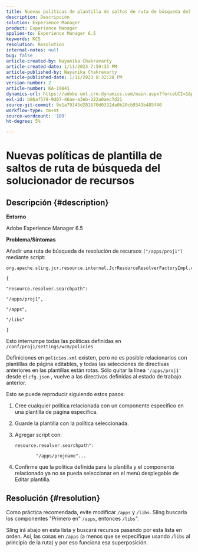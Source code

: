 ```yaml
---
title: Nuevas políticas de plantilla de saltos de ruta de búsqueda del solucionador de recursos
description: Descripción
solution: Experience Manager
product: Experience Manager
applies-to: Experience Manager 6.5
keywords: KCS
resolution: Resolution
internal-notes: null
bug: false
article-created-by: Nayanika Chakravarty
article-created-date: 1/11/2023 7:59:33 PM
article-published-by: Nayanika Chakravarty
article-published-date: 1/11/2023 8:32:28 PM
version-number: 2
article-number: KA-19841
dynamics-url: https://adobe-ent.crm.dynamics.com/main.aspx?forceUCI=1&pagetype=entityrecord&etn=knowledgearticle&id=0d136574-ea91-ed11-aad1-6045bd006e5a
exl-id: b86af578-9d07-46ae-a3eb-222a0aec7d21
source-git-commit: 9e1a79145d281670d0332da0b20cb9343b485f40
workflow-type: tm+mt
source-wordcount: '189'
ht-degree: 5%

---
```


# Nuevas políticas de plantilla de saltos de ruta de búsqueda del solucionador de recursos

## Descripción {#description}


<b>Entorno</b>

Adobe Experience Manager 6.5

<b>Problema/Síntomas</b>

Añadir una ruta de búsqueda de resolución de recursos `("/apps/proj1")` mediante script:


```
org.apache.sling.jcr.resource.internal.JcrResourceResolverFactoryImpl.cfg.json

{

"resource.resolver.searchpath":

"/apps/proj1",

"/apps",

"/libs"

}
```


Esto interrumpe todas las políticas definidas en `/conf/proj1/settings/wcm/policies`

Definiciones en `policies.xml` existen, pero no es posible relacionarlos con plantillas de página editables, y todas las selecciones de directivas anteriores en las plantillas están rotas. Sólo quitar la línea `'/apps/proj1'` desde el `cfg.json` , vuelve a las directivas definidas al estado de trabajo anterior.

Esto se puede reproducir siguiendo estos pasos:

1. Cree cualquier política relacionada con un componente específico en una plantilla de página específica.


2. Guarde la plantilla con la política seleccionada.


3. Agregar script con:




   ```
   resource.resolver.searchpath":
   
           "/apps/projname"...
   ```



4. Confirme que la política definida para la plantilla y el componente relacionado ya no se pueda seleccionar en el menú desplegable de Editar plantilla.



## Resolución {#resolution}


Como práctica recomendada, evite modificar `/apps` y `/libs`. Sling buscaría los componentes &quot;Primero en&quot; `/apps`, entonces `/libs`&quot;.

Sling irá abajo en esta lista y buscará recursos pasando por esta lista en orden. Así, las cosas en `/apps` (a menos que se especifique usando `/libs` al principio de la ruta) y por eso funciona esa superposición.
